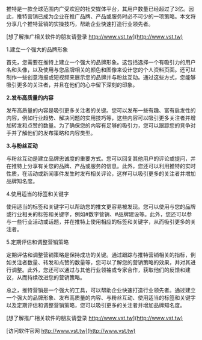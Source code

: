 推特是一款全球范围内广受欢迎的社交媒体平台，其用户数量已经超过了3亿。因此，推特营销已成为企业在推广品牌、产品或服务时必不可少的一项策略。本文将分享几个推特营销的实操技巧，帮助企业快速打造行业领先者。

[想了解推广相关软件的朋友请登录 http://www.vst.tw](http://www.vst.tw)

1.建立一个强大的品牌形象

首先，您需要在推特上建立一个强大的品牌形象。这包括选择一个有吸引力的用户名和头像，以及使用与您品牌相关的颜色和图像来设计您的个人资料页面。还可以制作一些创意海报或短视频来展示您的品牌并与粉丝互动。通过这些方式，您能够吸引更多的关注者，并且在他们的心中留下深刻的印象。

**2.发布高质量的内容**

发布高质量的内容是吸引更多关注者的关键。您可以发布一些有趣、富有启发性的内容，例如行业趋势、解决问题的实用技巧等，这些内容可以吸引更多关注者并增加转发和点赞的数量。为了确保您的内容有足够的吸引力，您可以跟踪您的竞争对手并了解他们的发布策略和内容类型。

**3.与粉丝互动**

与粉丝互动是建立品牌忠诚度的重要方式。您可以回复其他用户的评论或提问，并在推特上分享有关您的品牌、产品或服务的信息。此外，您还可以利用推特的实时性质，在活动或新闻事件发生时发布相关评论，这样可以吸引更多的关注者并增加品牌知名度。

4.使用适当的标签和关键字

使用适当的标签和关键字可以帮助您的推文更容易被发现。您可以使用与您的品牌或行业相关的标签和关键字，例如#数字营销、#品牌建设等。此外，您还可以参与一些行业活动或话题，并在推特上使用相应的标签和关键字，从而吸引更多的关注者。

5.定期评估和调整营销策略

定期评估和调整营销策略是保持成功的关键。通过跟踪与推特营销相关的指标，例如关注者数量、转发和点赞的数量等，您可以了解您的营销策略的效果，并对其进行调整。此外，您还可以通过与其他行业领袖或专家合作，获取他们的反馈和建议，从而持续改进您的营销策略。

总之，推特营销是一个强大的工具，可以帮助企业快速打造行业领先者。通过建立一个强大的品牌形象、发布高质量的内容、与粉丝互动、使用适当的标签和关键字以及定期评估和调整营销策略，您可以吸引更多的关注者并增加品牌知名度。

[想了解推广相关软件的朋友请登录 http://www.vst.tw](http://www.vst.tw)


[访问软件官网 http://www.vst.tw](http://www.vst.tw)
